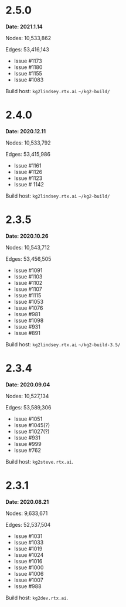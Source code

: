 # 2.5.0 

**Date: 2021.1.14**

Nodes: 10,533,862

Edges: 53,416,143

- Issue #1173
- Issue #1180
- Issue #1155
- Issue #1083

Build host: `kg2lindsey.rtx.ai` `~/kg2-build/`

# 2.4.0 

**Date: 2020.12.11**

Nodes: 10,533,792

Edges: 53,415,986

- Issue #1161
- Issue #1126
- Issue #1123
- Issue # 1142

Build host: `kg2lindsey.rtx.ai` `~/kg2-build/`

# 2.3.5 

**Date: 2020.10.26**

Nodes: 10,543,712

Edges: 53,456,505

- Issue #1091
- Issue #1103
- Issue #1102
- Issue #1107
- Issue #1115
- Issue #1053
- Issue #1076
- Issue #981
- Issue #1098
- Issue #931
- Issue #891

Build host: `kg2lindsey.rtx.ai` `~/kg2-build-3.5/`

# 2.3.4 

**Date: 2020.09.04**

Nodes: 10,527,134

Edges: 53,589,306

- Issue #1051
- Issue #1045(?)
- Issue #1027(?)
- Issue #931
- Issue #999
- Issue #762

Build host: `kg2steve.rtx.ai`.

# 2.3.1 

**Date: 2020.08.21**

Nodes: 9,633,671

Edges: 52,537,504

- Issue #1031
- Issue #1033
- Issue #1019
- Issue #1024
- Issue #1016
- Issue #1000
- Issue #1006
- Issue #1007
- Issue #988

Build host: `kg2dev.rtx.ai`.

